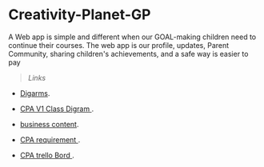 # Creativity-Planet-GP
A Web app is simple and different when our GOAL-making children need to continue their courses. The web app is our profile, updates, Parent Community, sharing children's achievements, and a safe way is easier to pay

>*Links*
- [Digarms](https://lucid.app/lucidchart/a1ae2cb1-40f4-4018-a223-a5d8cdca7099/edit?viewport_loc=-924%2C-654%2C4029%2C1754%2C0_0&invitationId=inv_a3846147-6c3b-4fe6-baac-58bad2ee657c).
- [CPA V1 Class Digram ](https://drive.google.com/file/d/1znJnYsY7mkQ5o-tMb9PzNvIRMI27BI_6/view?ts=64090a98).
- [business content](https://docs.google.com/presentation/d/1pdRQUolEDpE6DXQAHM8NU086VHCBWT2r9ClO3Vg6-cU/edit).

- [CPA requirement ](https://www.canva.com/design/DAFazR_M5SE/J_Lfdkqo6qr81Uei6TaXIQ/edit?analyticsCorrelationId=5a36b1e3-60cb-44d3-9930-43aa95eed002).
- [CPA trello Bord ](https://trello.com/b/43jgRfaH/creativity-planet-academy).

